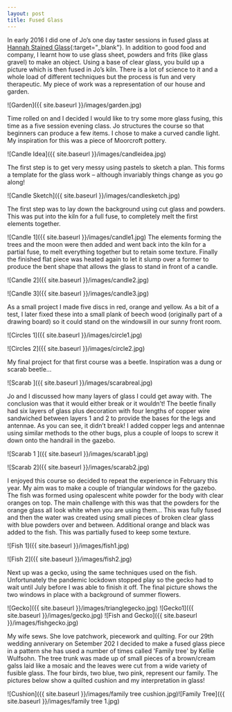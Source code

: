 ```yaml
---
layout: post
title: Fused Glass
---
```


In early 2016 I did one of Jo’s one day taster sessions in fused glass at [Hannah Stained Glass](https://www.hannahstainedglass.com/){:target="_blank"}. In addition to good food and company, I learnt how to use glass sheet, powders and frits (like glass gravel) to make an object. Using a base of clear glass, you build up a picture which is then fused in Jo’s kiln. There is a lot of science to it and a whole load of different techniques but the process is fun and very therapeutic. My piece of work was a representation of our house and garden.

![Garden]({{ site.baseurl }}/images/garden.jpg)

Time rolled on and I decided I would like to try some more glass fusing, this time as a five session evening class. Jo structures the course so that beginners can produce a few items. I chose to make a curved candle light. My inspiration for this was a piece of Moorcroft pottery. 

![Candle Idea]({{ site.baseurl }}/images/candleidea.jpg)

The first step is to get very messy using pastels to sketch a plan. This forms a template for the glass work – although invariably things change as you go along!

![Candle Sketch]({{ site.baseurl }}/images/candlesketch.jpg)

The first step was to lay down the background using cut glass and powders. This was put into the kiln for a full fuse, to completely melt the first elements together.

![Candle 1]({{ site.baseurl }}/images/candle1.jpg)
The elements forming the trees and the moon were then added and went back into the kiln for a partial fuse, to melt everything together but to retain some texture. Finally the finished flat piece was heated again to let it slump over a former to produce the bent shape that allows the glass to stand in front of a candle.

![Candle 2]({{ site.baseurl }}/images/candle2.jpg)

![Candle 3]({{ site.baseurl }}/images/candle3.jpg)

As a small project I made five discs in red, orange and yellow. As a bit of a test, I later fixed these into a small plank of beech wood (originally part of a drawing board) so it could stand on the windowsill in our sunny front room.

![Circles 1]({{ site.baseurl }}/images/circle1.jpg)

![Circles 2]({{ site.baseurl }}/images/circle2.jpg)

My final project for that first course was a beetle. Inspiration was a dung or scarab beetle…

![Scarab ]({{ site.baseurl }}/images/scarabreal.jpg)

Jo and I discussed how many layers of glass I could get away with. The conclusion was that it would either break or it wouldn’t! The beetle finally had six layers of glass plus decoration with four  lengths of copper wire sandwiched between layers 1 and 2 to provide the bases for the legs and antennae. As you can see, it didn’t break! I added copper legs and antennae using similar methods to the other bugs, plus a couple of loops to screw it down onto the handrail in the gazebo.

![Scarab 1 ]({{ site.baseurl }}/images/scarab1.jpg)

![Scarab 2]({{ site.baseurl }}/images/scarab2.jpg)

I enjoyed this course so decided to repeat the experience in February this year. My aim was to make a couple of triangular windows for the gazebo. The fish was formed using opalescent white powder for the body with clear oranges on top. The main challenge with this was that the powders for the orange glass all look white when you are using them… This was fully fused and then the water was created using small pieces of broken clear glass with blue powders over and between. Additional orange and black was added to the fish. This was partially fused to keep some texture.

![Fish 1]({{ site.baseurl }}/images/fish1.jpg)

![Fish 2]({{ site.baseurl }}/images/fish2.jpg)

Next up was a gecko, using the same techniques used on the fish. Unfortunately the pandemic lockdown stopped play so the gecko had to wait until July before I was able to finish it off. The final picture shows the two windows in place with a background of summer flowers.

![Gecko]({{ site.baseurl }}/images/trianglegecko.jpg)
![Gecko1]({{ site.baseurl }}/images/gecko.jpg)
![Fish and Gecko]({{ site.baseurl }}/images/fishgecko.jpg)

My wife sews. She love patchwork, piecework and quilting. For our 29th wedding anniverary on Setember 202 I decided to make a fused glass piece in a pattern she has used a number of times called 'Family tree' by Kellie Wulfsohn. The tree trunk was made up of small pieces of a brown/cream galss laid like a mosaic and the leaves were cut from a wide variety of fusible glass. The four birds, two blue, two pink, represent our family. The pictures below show a quilted cushion and my interpretation in glass!

![Cushion]({{ site.baseurl }}/images/family tree cushion.jpg)![Family Tree]({{ site.baseurl }}/images/family tree 1.jpg)
